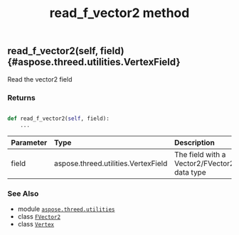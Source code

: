 ﻿---
title: read_f_vector2 method
second_title: Aspose.3D for Python via .NET API References
description: 
type: docs
weight: 40
url: /python-net/aspose.threed.utilities/vertex/read_f_vector2/
is_root: false
---

## read_f_vector2(self, field) {#aspose.threed.utilities.VertexField}

Read the vector2 field


### Returns 





```python

def read_f_vector2(self, field):
    ...
```


| Parameter | Type | Description |
| :- | :- | :- |
| field | aspose.threed.utilities.VertexField | The field with a Vector2/FVector2 data type |



### See Also
* module [`aspose.threed.utilities`](../../)
* class [`FVector2`](/3d/python-net/aspose.threed.utilities/fvector2)
* class [`Vertex`](/3d/python-net/aspose.threed.utilities/vertex)
